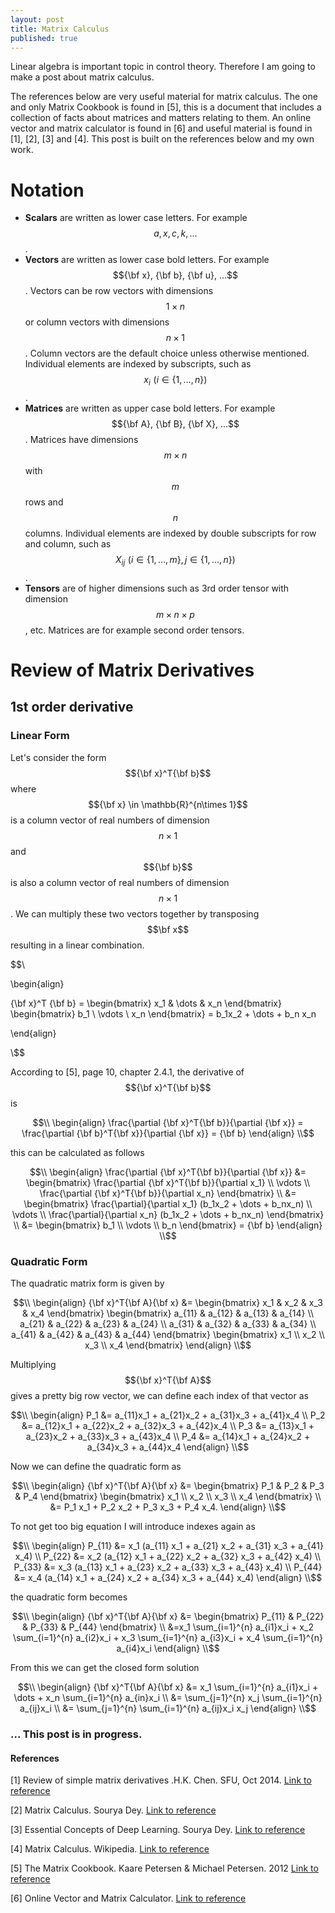 ```yaml
---
layout: post
title: Matrix Calculus
published: true
---
```


Linear algebra is important topic in control theory. Therefore I am going to make a post about matrix calculus.

The references below are very useful material for matrix calculus. The one and only Matrix Cookbook is found in [5], this is a document that includes a collection of facts about matrices and matters relating to them. An online vector and matrix calculator is found in [6] and useful material is found in [1], [2], [3] and [4]. This post is built on the references below and my own work.

# Notation

* **Scalars** are written as lower case letters. For example $$a,x,c,k,...$$.
* **Vectors** are written as lower case bold letters. For example $${\bf x}, {\bf b}, {\bf u}, ...$$. Vectors can be row vectors with dimensions $$1\times n$$ or column vectors with dimensions $$n \times 1$$. Column vectors are the default choice unless otherwise mentioned. Individual elements are indexed by subscripts, such as $$x_i \, \, (i \in \{1,\dots,n\})$$.
* **Matrices** are written as upper case bold letters. For example $${\bf A}, {\bf B}, {\bf X}, ...$$. Matrices have dimensions $$m \times n$$ with $$m$$ rows and $$n$$ columns. Individual elements are indexed by double subscripts for row and column, such as $$X_{ij} \, \, (i \in \{1, \dots ,m\}, \, j \in \{1,\dots,n\})$$.
* **Tensors** are of higher dimensions such as 3rd order tensor with dimension $$m \times n \times p$$, etc. Matrices are for example second order tensors. 

# Review of Matrix Derivatives

## 1st order derivative

### Linear Form

Let's consider the form $${\bf x}^T{\bf b}$$ where $${\bf x} \in \mathbb{R}^{n\times 1}$$ is a column vector of real numbers of dimension $$n \times 1$$ and $${\bf b}$$ is also a column vector of real numbers of dimension $$n \times 1$$. We can multiply these two vectors together by transposing $$\bf x$$ resulting in a linear combination.

$$\\

\begin{align}

{\bf x}^T {\bf b} = \begin{bmatrix} x_1 & \dots & x_n \end{bmatrix} \begin{bmatrix} b_1 \\ \vdots \\ x_n \end{bmatrix} = b_1x_2 + \dots + b_n x_n

\end{align}

\\$$

According to [5], page 10, chapter 2.4.1, the derivative of $${\bf x}^T{\bf b}$$ is 

$$\\
\begin{align}
\frac{\partial {\bf x}^T{\bf b}}{\partial {\bf x}} = \frac{\partial {\bf b}^T{\bf x}}{\partial {\bf x}} = {\bf b}
\end{align}
\\$$

this can be calculated as follows

$$\\
\begin{align}
\frac{\partial {\bf x}^T{\bf b}}{\partial {\bf x}} &= \begin{bmatrix} \frac{\partial {\bf x}^T{\bf b}}{\partial x_1} \\ \vdots \\ \frac{\partial {\bf x}^T{\bf b}}{\partial x_n} \end{bmatrix} \\
&= \begin{bmatrix} \frac{\partial}{\partial x_1} (b_1x_2 + \dots + b_nx_n) \\ \vdots \\ \frac{\partial}{\partial x_n} (b_1x_2 + \dots + b_nx_n) \end{bmatrix} \\
&= \begin{bmatrix} b_1 \\ \vdots \\ b_n \end{bmatrix} = {\bf b}
\end{align}
\\$$

### Quadratic Form

The quadratic matrix form is given by

$$\\
\begin{align}
{\bf x}^T{\bf A}{\bf x} &= \begin{bmatrix} x_1 & x_2 & x_3 & x_4 \end{bmatrix} \begin{bmatrix} a_{11} & a_{12} & a_{13} & a_{14} \\
a_{21} & a_{22} & a_{23} & a_{24} \\
a_{31} & a_{32} & a_{33} & a_{34} \\
a_{41} & a_{42} & a_{43} & a_{44} 
\end{bmatrix}
\begin{bmatrix} x_1 \\ x_2 \\ x_3 \\ x_4 \end{bmatrix} 
\end{align}
\\$$

Multiplying $${\bf x}^T{\bf A}$$ gives a pretty big row vector, we can define each index of that vector as

$$\\
\begin{align}
P_1 &= a_{11}x_1 + a_{21}x_2 + a_{31}x_3 + a_{41}x_4 \\
P_2 &= a_{12}x_1 + a_{22}x_2 + a_{32}x_3 + a_{42}x_4 \\
P_3 &= a_{13}x_1 + a_{23}x_2 + a_{33}x_3 + a_{43}x_4 \\
P_4 &= a_{14}x_1 + a_{24}x_2 + a_{34}x_3 + a_{44}x_4 
\end{align}
\\$$

Now we can define the quadratic form as

$$\\
\begin{align}
{\bf x}^T{\bf A}{\bf x} &= \begin{bmatrix} P_1 & P_2 & P_3 & P_4 \end{bmatrix} 
\begin{bmatrix} x_1 \\ x_2 \\ x_3 \\ x_4 \end{bmatrix} \\
&= P_1 x_1 + P_2 x_2 + P_3 x_3 + P_4 x_4.
\end{align}
\\$$

To not get too big equation I will introduce indexes again as

$$\\
\begin{align}
P_{11} &= x_1 (a_{11} x_1 + a_{21} x_2 + a_{31} x_3 + a_{41} x_4) \\
P_{22} &= x_2 (a_{12} x_1 + a_{22} x_2 + a_{32} x_3 + a_{42} x_4) \\
P_{33} &= x_3 (a_{13} x_1 + a_{23} x_2 + a_{33} x_3 + a_{43} x_4) \\
P_{44} &= x_4 (a_{14} x_1 + a_{24} x_2 + a_{34} x_3 + a_{44} x_4) 
\end{align}
\\$$

the quadratic form becomes

$$\\
\begin{align}
 {\bf x}^T{\bf A}{\bf x} &= \begin{bmatrix} P_{11} & P_{22} & P_{33} & P_{44} \end{bmatrix} \\
&=x_1 \sum_{i=1}^{n} a_{i1}x_i + x_2 \sum_{i=1}^{n} a_{i2}x_i + x_3 \sum_{i=1}^{n} a_{i3}x_i + x_4 \sum_{i=1}^{n} a_{i4}x_i 
\end{align}
\\$$

From this we can get the closed form solution

$$\\
\begin{align}
 {\bf x}^T{\bf A}{\bf x} &= x_1 \sum_{i=1}^{n} a_{i1}x_i + \dots + x_n \sum_{i=1}^{n} a_{in}x_i \\
 &= \sum_{j=1}^{n} x_j \sum_{i=1}^{n} a_{ij}x_i \\
 &= \sum_{j=1}^{n} \sum_{i=1}^{n} a_{ij}x_i x_j
\end{align}
\\$$

### ... This post is in progress.

#### References

[1] Review of simple matrix derivatives .H.K. Chen. SFU, Oct 2014. [Link to reference](https://www.sfu.ca/%7Ehaiyunc/notes/matrix_calculus.pdf)

[2] Matrix Calculus. Sourya Dey. [Link to reference](https://souryadey.github.io/teaching/material/Matrix_Calculus.pdf)

[3] Essential Concepts of Deep Learning. Sourya Dey. [Link to reference](https://www.overleaf.com/project/5afb2d49f2e25c77af32340f)

[4] Matrix Calculus. Wikipedia. [Link to reference](https://en.wikipedia.org/wiki/Matrix_calculus)

[5] The Matrix Cookbook. Kaare Petersen & Michael Petersen. 2012 [Link to reference](https://www.math.uwaterloo.ca/~hwolkowi/matrixcookbook.pdf)

[6] Online Vector and Matrix Calculator. [Link to reference](https://www.matrixcalculus.org/)

